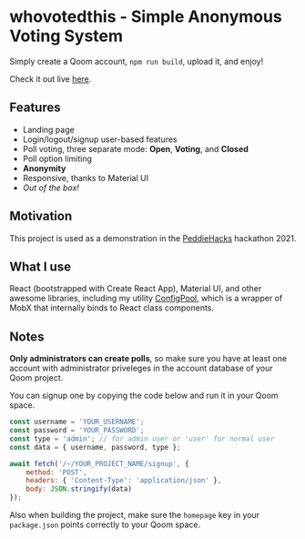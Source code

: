 # whovotedthis - Simple Anonymous Voting System

Simply create a Qoom account, `npm run build`, upload it, and enjoy!

Check it out live [here](https://icyfiremen86.qoom.space/~/build).

## Features

- Landing page
- Login/logout/signup user-based features
- Poll voting, three separate mode: **Open**, **Voting**, and **Closed**
- Poll option limiting
- **Anonymity**
- Responsive, thanks to Material UI
- *Out of the box!*

## Motivation

This project is used as a demonstration in the [PeddieHacks](https://peddiehacks.peddie.org/) hackathon 2021.

## What I use

React (bootstrapped with Create React App), Material UI, and other awesome libraries, including my utility [ConfigPool](src/utils/ConfigPool.tsx), which is a wrapper of MobX that internally binds to React class components.

## Notes

**Only administrators can create polls**, so make sure you have at least one account with administrator priveleges in the account database of your Qoom project.

You can signup one by copying the code below and run it in your Qoom space.

```js
const username = 'YOUR_USERNAME';
const password = 'YOUR_PASSWORD';
const type = 'admin'; // for admin user or 'user' for normal user
const data = { username, password, type };

await fetch('/~/YOUR_PROJECT_NAME/signup', {
    method: 'POST',
    headers: { 'Content-Type': 'application/json' },
    body: JSON.stringify(data)
});
```

Also when building the project, make sure the `homepage` key in your `package.json` points correctly to your Qoom space.
